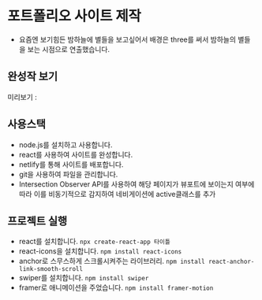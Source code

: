# 포트폴리오 사이트 제작

- 요즘엔 보기힘든 밤하늘에 별들을 보고싶어서 배경은 three를 써서 밤하늘의 별들을 보는 시점으로 연출했습니다.

## 완성작 보기

미리보기 :

## 사용스택

- node.js를 설치하고 사용합니다.
- react를 사용하여 사이트를 완성합니다.
- netlify를 통해 사이트를 배포합니다.
- git을 사용하여 파일을 관리합니다.
- Intersection Observer API를 사용하여 해당 페이지가 뷰포트에 보이는지 여부에 따라 이를 비동기적으로 감지하여 네비게이션에 active클래스를 추가

## 프로젝트 실행

- react를 설치합니다. `npx create-react-app 타이틀`
- react-icons을 설치합니다. `npm install react-icons`
- anchor로 스무스하게 스크롤시켜주는 라이브러리. `npm install react-anchor-link-smooth-scroll`
- swiper를 설치합니다. `npm install swiper`
- framer로 애니메이션을 주었습니다. `npm install framer-motion`
